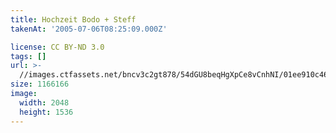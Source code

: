 ```yaml
---
title: Hochzeit Bodo + Steff
takenAt: '2005-07-06T08:25:09.000Z'

license: CC BY-ND 3.0
tags: []
url: >-
  //images.ctfassets.net/bncv3c2gt878/54dGU8beqHgXpCe8vCnhNI/01ee910c46ed4473b49929a83dd3d28a/hochzeit-bodo--steff_4559744675_o
size: 1166166
image:
  width: 2048
  height: 1536
---
```

